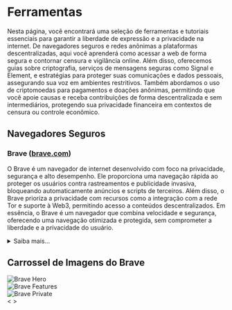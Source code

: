 # Ferramentas
Nesta página, você encontrará uma seleção de ferramentas e tutoriais essenciais para garantir a liberdade de expressão e a privacidade na internet. De navegadores seguros e redes anônimas a plataformas descentralizadas, aqui você aprenderá como acessar a web de forma segura e contornar censura e vigilância online. Além disso, oferecemos guias sobre criptografia, serviços de mensagens seguras como Signal e Element, e estratégias para proteger suas comunicações e dados pessoais, assegurando sua voz em ambientes restritivos. Também abordamos o uso de criptomoedas para pagamentos e doações anônimas, permitindo que você apoie causas e receba contribuições de forma descentralizada e sem intermediários, protegendo sua privacidade financeira em contextos de censura ou controle econômico.

## Navegadores Seguros

### Brave ([brave.com](https://brave.com/pt-br))
O Brave é um navegador de internet desenvolvido com foco na privacidade, segurança e alto desempenho. Ele proporciona uma navegação rápida ao proteger os usuários contra rastreamentos e publicidade invasiva, bloqueando automaticamente anúncios e scripts de terceiros. Além disso, o Brave prioriza a privacidade com recursos como a integração com a rede Tor e suporte à Web3, permitindo acesso a conteúdos descentralizados. Em essência, o Brave é um navegador que combina velocidade e segurança, oferecendo uma navegação otimizada e protegida, sem comprometer a liberdade e a privacidade do usuário.

<details>
  <summary>Saiba mais...</summary>

  <p/>

  <details style="margin-left: 20px;">
    <summary>Screenshots</summary>
    <p>Mais detalhes sobre o subtítulo 1.</p>
  </details>

  <details style="margin-left: 20px;">
    <summary>Navegação anônima com Tor</summary>
    <p>
      O Tor é uma ferramenta que ajuda a proteger sua privacidade online. Quando você navega na internet, seu endereço IP (um número que identifica seu computador na rede) pode ser visto por sites ou outras pessoas, o que revela sua localização e atividades. O Tor funciona como uma espécie de “labirinto digital”, onde seus dados passam por vários computadores ao redor do mundo, tornando muito difícil para alguém saber de onde você realmente está acessando. No navegador Brave, você pode ativar o Tor nas configurações para usar essa proteção extra. Isso é especialmente útil para quem quer navegar de forma mais anônima e segura, evitando rastreamentos.
      
      <b>Como Uso Isso?</b>
    </p>
  </details>

  <details style="margin-left: 20px;">
    <summary>VPN integrada</summary>
    <p>Mais detalhes sobre o subtítulo 2.</p>
  </details>

</details>

## Carrossel de Imagens do Brave

<div class="carrossel" id="brave-carrossel">
  <div class="carrossel-inner">
    <div class="carrossel-item active">
      <img src="https://brave.com/static-assets/images/brave-cta/brave-hero.png" alt="Brave Hero">
    </div>
    <div class="carrossel-item">
      <img src="https://brave.com/static-assets/images/brave-cta/brave-features.png" alt="Brave Features">
    </div>
    <div class="carrossel-item">
      <img src="https://brave.com/static-assets/images/brave-cta/brave-private.png" alt="Brave Private">
    </div>
  </div>
  <a class="carrossel-control-prev" role="button">
    <span class="carrossel-control-prev-icon" aria-hidden="true">&lt;</span>
  </a>
  <a class="carrossel-control-next" role="button">
    <span class="carrossel-control-next-icon" aria-hidden="true">&gt;</span>
  </a>
</div>

<script src="carrossel.js"></script>